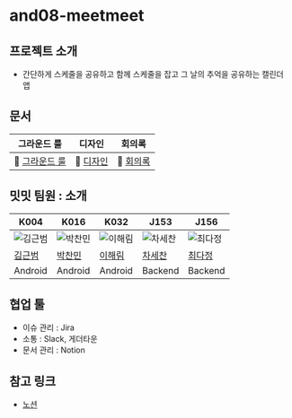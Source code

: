 # and08-meetmeet

## 프로젝트 소개
- 간단하게 스케줄을 공유하고 함께 스케줄을 잡고 그 날의 추억을 공유하는 캘린더 앱

## 문서
| 그라운드 룰                                                  | 디자인       | 회의록       |
| ------------------------------------------------------------ | ------------ |  ------------ |
| 🐧 [그라운드 룰](https://github.com/boostcampwm2023/and08-meetmeet/wiki/%EA%B7%B8%EB%9D%BC%EC%9A%B4%EB%93%9C-%EB%A3%B0#%EC%97%AD%ED%95%A0-%EB%B6%84%EB%8B%B4) | 🐒 [디자인]() | 👀 [회의록]() |


## 밋밋 팀원 : 소개
| K004 | K016 | K032 | J153 | J156 |
|------|------|------|------|------|
| ![김근범](https://github.com/agfalcon.png) | ![박찬민](https://github.com/p-chanmin.png) | ![이해림](https://github.com/LeeHaiLim.png) | ![차세찬](https://github.com/chani1209.png) | ![최다정](https://github.com/cdj2073.png) |
| [김근범](https://github.com/agfalcon) | [박찬민](https://github.com/p-chanmin) | [이해림](https://github.com/LeeHaiLim) | [차세찬](https://github.com/chani1209) | [최다정](https://github.com/cdj2073) |
| Android | Android | Android | Backend | Backend |

## 협업 툴
- 이슈 관리 : Jira 
- 소통 : Slack, 게더타운
- 문서 관리 : Notion

 
## 참고 링크
- [노션](https://shocking-emery-8d2.notion.site/226849d13ae94e13a1f6747da7938ca4?pvs=4)

